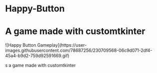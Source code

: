 # Happy-Button
<h1>A game made with customtkinter</h1>
![Happy Button Gameplay](https://user-images.githubusercontent.com/78687256/230709568-06c9d071-2df4-45a4-b9d2-759d92591669.gif)

s a game made with customtkinter</p>
